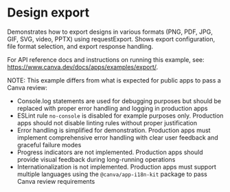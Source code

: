 # Design export

Demonstrates how to export designs in various formats (PNG, PDF, JPG, GIF, SVG, video, PPTX) using requestExport. Shows export configuration, file format selection, and export response handling.

For API reference docs and instructions on running this example, see: https://www.canva.dev/docs/apps/examples/export/.

NOTE: This example differs from what is expected for public apps to pass a Canva review:

- Console.log statements are used for debugging purposes but should be replaced with proper error handling and logging in production apps
- ESLint rule `no-console` is disabled for example purposes only. Production apps should not disable linting rules without proper justification
- Error handling is simplified for demonstration. Production apps must implement comprehensive error handling with clear user feedback and graceful failure modes
- Progress indicators are not implemented. Production apps should provide visual feedback during long-running operations
- Internationalization is not implemented. Production apps must support multiple languages using the `@canva/app-i18n-kit` package to pass Canva review requirements
